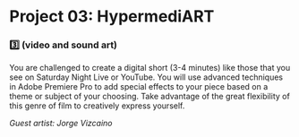 # Project 03: HypermediART
### :three: (video and sound art)

You are challenged to create a digital short (3-4 minutes) like those that you see on Saturday Night Live or YouTube. You will use advanced techniques in Adobe Premiere Pro to add special effects to your piece based on a theme or subject of your choosing. Take advantage of the great flexibility of this genre of film to creatively express yourself.

*Guest artist: Jorge Vizcaino*
